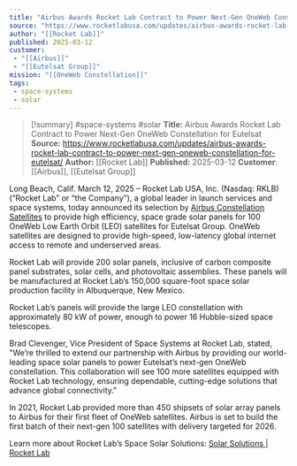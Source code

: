 ```yaml
---
title: "Airbus Awards Rocket Lab Contract to Power Next-Gen OneWeb Constellation for Eutelsat | Rocket Lab"
source: "https://www.rocketlabusa.com/updates/airbus-awards-rocket-lab-contract-to-power-next-gen-oneweb-constellation-for-eutelsat/"
author: "[[Rocket Lab]]"
published: 2025-03-12
customer: 
 - "[[Airbus]]"
 - "[[Eutelsat Group]]"
mission: "[[OneWeb Constellation]]"
tags:
 - space-systems
 - solar
---
```


>[!summary]
> #space-systems #solar
**Title:** Airbus Awards Rocket Lab Contract to Power Next-Gen OneWeb Constellation for Eutelsat
**Source:** https://www.rocketlabusa.com/updates/airbus-awards-rocket-lab-contract-to-power-next-gen-oneweb-constellation-for-eutelsat/
**Author:** [[Rocket Lab]]
**Published:** 2025-03-12
**Customer**: [[Airbus]], [[Eutelsat Group]]

Long Beach, Calif. March 12, 2025 – Rocket Lab USA, Inc. (Nasdaq: RKLB) (“Rocket Lab” or “the Company”), a global leader in launch services and space systems, today announced its selection by [Airbus Constellation Satellites](https://www.airbus.com/en/newsroom/press-releases/2024-12-airbus-awarded-eutelsat-contract-to-build-oneweb-low-orbit) to provide high efficiency, space grade solar panels for 100 OneWeb Low Earth Orbit (LEO) satellites for Eutelsat Group. OneWeb satellites are designed to provide high-speed, low-latency global internet access to remote and underserved areas.

Rocket Lab will provide 200 solar panels, inclusive of carbon composite panel substrates, solar cells, and photovoltaic assemblies. These panels will be manufactured at Rocket Lab’s 150,000 square-foot space solar production facility in Albuquerque, New Mexico.

Rocket Lab’s panels will provide the large LEO constellation with approximately 80 kW of power, enough to power 16 Hubble-sized space telescopes.

Brad Clevenger, Vice President of Space Systems at Rocket Lab, stated, "We’re thrilled to extend our partnership with Airbus by providing our world-leading space solar panels to power Eutelsat’s next-gen OneWeb constellation. This collaboration will see 100 more satellites equipped with Rocket Lab technology, ensuring dependable, cutting-edge solutions that advance global connectivity."

In 2021, Rocket Lab provided more than 450 shipsets of solar array panels to Airbus for their first fleet of OneWeb satellites. Airbus is set to build the first batch of their next-gen 100 satellites with delivery targeted for 2026.

Learn more about Rocket Lab’s Space Solar Solutions: [Solar Solutions | Rocket Lab](https://www.rocketlabusa.com/updates/airbus-awards-rocket-lab-contract-to-power-next-gen-oneweb-constellation-for-eutelsat/space-systems/solar/) 

